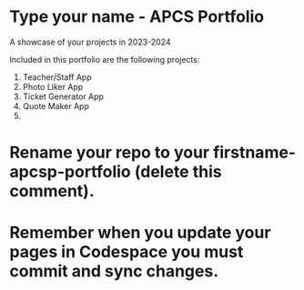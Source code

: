 # Type your name - APCS Portfolio
A showcase of your projects in 2023-2024

Included in this portfolio are the following projects:

1. Teacher/Staff App
1. Photo Liker App
1. Ticket Generator App
1. Quote Maker App
1. 

# Rename your repo to your firstname-apcsp-portfolio (delete this comment).
# Remember when you update your pages in Codespace you must commit and sync changes.